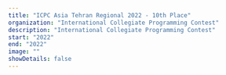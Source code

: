 ```yaml
---
title: "ICPC Asia Tehran Regional 2022 - 10th Place"
organization: "International Collegiate Programming Contest"
description: "International Collegiate Programming Contest"
start: "2022"
end: "2022"
image: ""
showDetails: false
---
```

